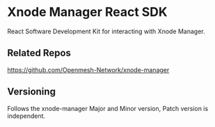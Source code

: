 # Xnode Manager React SDK

React Software Development Kit for interacting with Xnode Manager.

## Related Repos

https://github.com/Openmesh-Network/xnode-manager

## Versioning

Follows the xnode-manager Major and Minor version, Patch version is independent.
